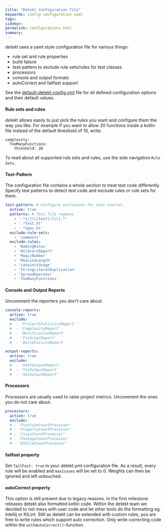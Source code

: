 ```yaml
---
title: "Detekt Configuration File"
keywords: config configuration yaml
tags:
sidebar:
permalink: configurations.html
summary:
---
```


_detekt_ uses a yaml style configuration file for various things:

- rule set and rule properties
- build failure
- test-pattern to exclude rule sets/rules for test classes
- processors
- console and output formats
- autoCorrect and failfast support

See the [default-detekt-config.yml](https://github.com/arturbosch/detekt/blob/master/detekt-cli/src/main/resources/default-detekt-config.yml) file for all defined configuration options and their default values.

#### Rule sets and rules

_detekt_ allows easily to just pick the rules you want and configure them the way you like.
For example if you want to allow 20 functions inside a kotlin file instead of the default threshold of 10, write:
```
complexity:
  TooManyFunctions:
    threshold: 20
```

To read about all supported rule sets and rules, use the side navigation `Rule Sets`.

#### Test-Pattern

The configuration file contains a whole section to treat test code differently.
Specify test patterns to detect test code and exclude rules or rule sets for them.

```yaml
test-pattern: # Configure exclusions for test sources
  active: true
  patterns: # Test file regexes
    - '.*(/|\\)test(/|\\).*'
    - '.*Test.kt'
    - '.*Spec.kt'
  exclude-rule-sets:
    - 'comments'
  exclude-rules:
    - 'NamingRules'
    - 'WildcardImport'
    - 'MagicNumber'
    - 'MaxLineLength'
    - 'LateinitUsage'
    - 'StringLiteralDuplication'
    - 'SpreadOperator'
    - 'TooManyFunctions'

```

#### Console and Output Reports

Uncomment the reporters you don't care about.

```yaml
console-reports:
  active: true
  exclude:
  #  - 'ProjectStatisticsReport'
  #  - 'ComplexityReport'
  #  - 'NotificationReport'
  #  - 'FindingsReport'
  #  - 'BuildFailureReport'

output-reports:
  active: true
  exclude:
  #  - 'HtmlOutputReport'
  #  - 'TxtOutputReport'
  #  - 'XmlOutputReport'
```

#### Processors

Processors are usually used to raise project metrics.
Uncomment the ones you do not care about.

```yaml
processors:
  active: true
  exclude:
  # - 'FunctionCountProcessor'
  # - 'PropertyCountProcessor'
  # - 'ClassCountProcessor'
  # - 'PackageCountProcessor'
  # - 'KtFileCountProcessor'
```

#### failfast property

Set `failFast: true` in your detekt.yml configuration file.
As a result, every rule will be enabled and `maxIssues` will be set to 0.
Weights can then be ignored and left untouched.


#### autoCorrect property

This option is still present due to legacy reasons. In the first milestone releases detekt also formatted kotlin code.
Within the detekt team we decided to not mess with user code and let other tools do the formatting eg. intellij or KtLint.
Still as detekt can be extended with custom rules, you are free to write rules which support auto correction.
Only write correcting code within the `withAutoCorrect()`-function.
